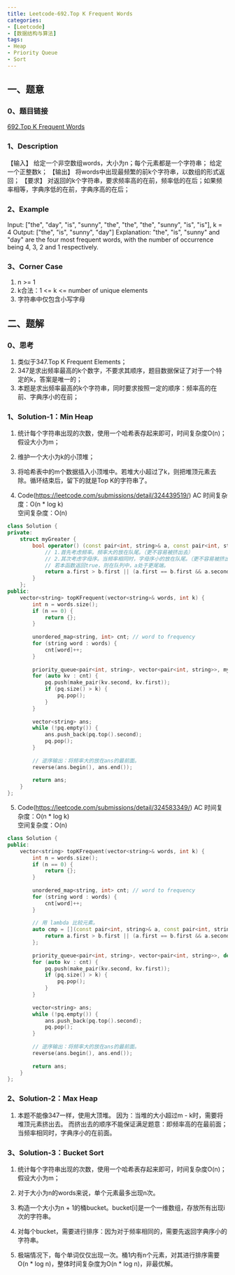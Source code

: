 ```yaml
---
title: Leetcode-692.Top K Frequent Words
categories: 
- [Leetcode]
- [数据结构与算法]
tags: 
- Heap
- Priority Queue
- Sort
---
```


## 一、题意

### 0、题目链接
[692.Top K Frequent Words](https://leetcode.com/problems/top-k-frequent-words/)

### 1、Description
【输入】
给定一个非空数组words，大小为n；每个元素都是一个字符串；
给定一个正整数k；
【输出】
将words中出现最频繁的前k个字符串，以数组的形式返回；
【要求】
对返回的k个字符串，要求频率高的在前，频率低的在后；如果频率相等，字典序低的在前，字典序高的在后；

### 2、Example
Input: ["the", "day", "is", "sunny", "the", "the", "the", "sunny", "is", "is"], k = 4
Output: ["the", "is", "sunny", "day"]
Explanation: "the", "is", "sunny" and "day" are the four most frequent words,
    with the number of occurrence being 4, 3, 2 and 1 respectively.

<!-- more -->

### 3、Corner Case
1. n >= 1
2. k合法：1 <= k <= number of unique elements
3. 字符串中仅包含小写字母

## 二、题解

### 0、思考
1. 类似于347.Top K Frequent Elements；
2. 347是求出频率最高的k个数字，不要求其顺序，题目数据保证了对于一个特定的k，答案是唯一的；
3. 本题是求出频率最高的k个字符串，同时要求按照一定的顺序：频率高的在前、字典序小的在前；

### 1、Solution-1：Min Heap
1. 统计每个字符串出现的次数，使用一个哈希表存起来即可，时间复杂度O(n)；假设大小为m；

2. 维护一个大小为k的小顶堆；

3. 将哈希表中的m个数据插入小顶堆中。若堆大小超过了k，则把堆顶元素去除。循环结束后，留下的就是Top K的字符串了。

4. Code(https://leetcode.com/submissions/detail/324439519/)
AC
时间复杂度：O(n * log k)  
空间复杂度：O(n)
```C++
class Solution {
private:
    struct myGreater {
        bool operator() (const pair<int, string>& a, const pair<int, string>& b) {
            // 1.首先考虑频率。频率大的放在队尾。（更不容易被挤出去）
            // 2.其次考虑字母序。当频率相同时，字母序小的放在队尾。（更不容易被挤出去）
            // 若本函数返回true，则在队列中，a处于更尾端。
            return a.first > b.first || (a.first == b.first && a.second < b.second);
        }
    };
public:
    vector<string> topKFrequent(vector<string>& words, int k) {
        int n = words.size();
        if (n == 0) {
            return {};
        }
        
        unordered_map<string, int> cnt; // word to frequency
        for (string word : words) {
            cnt[word]++;
        }
        
        priority_queue<pair<int, string>, vector<pair<int, string>>, myGreater> pq;
        for (auto kv : cnt) {
            pq.push(make_pair(kv.second, kv.first));
            if (pq.size() > k) {
                pq.pop();
            }
        }
        
        vector<string> ans;
        while (!pq.empty()) {
            ans.push_back(pq.top().second);
            pq.pop();
        }
        
        // 逆序输出：将频率大的放在ans的最前面。
        reverse(ans.begin(), ans.end());
        
        return ans;
    }
};
```

5. Code(https://leetcode.com/submissions/detail/324583349/)
AC
时间复杂度：O(n * log k)  
空间复杂度：O(n)
```C++
class Solution {
public:
    vector<string> topKFrequent(vector<string>& words, int k) {
        int n = words.size();
        if (n == 0) {
            return {};
        }
        
        unordered_map<string, int> cnt; // word to frequency
        for (string word : words) {
            cnt[word]++;
        }        
        
        // 用 lambda 比较元素。
        auto cmp = [](const pair<int, string>& a, const pair<int, string>& b) { 
            return a.first > b.first || (a.first == b.first && a.second < b.second);
        };
        
        priority_queue<pair<int, string>, vector<pair<int, string>>, decltype(cmp)> pq(cmp);
        for (auto kv : cnt) {
            pq.push(make_pair(kv.second, kv.first));
            if (pq.size() > k) {
                pq.pop();
            }
        }
        
        vector<string> ans;
        while (!pq.empty()) {
            ans.push_back(pq.top().second);
            pq.pop();
        }
        
        // 逆序输出：将频率大的放在ans的最前面。
        reverse(ans.begin(), ans.end());
        
        return ans;
    }
};
```

### 2、Solution-2：Max Heap
1. 本题不能像347一样，使用大顶堆。
因为：当堆的大小超过m - k时，需要将堆顶元素挤出去。
而挤出去的顺序不能保证满足题意：即频率高的在最前面；当频率相同时，字典序小的在前面。


### 3、Solution-3：Bucket Sort
1. 统计每个字符串出现的次数，使用一个哈希表存起来即可，时间复杂度O(n)；假设大小为m；

2. 对于大小为n的words来说，单个元素最多出现n次。

3. 构造一个大小为n + 1的桶bucket。bucket[i]是一个一维数组，存放所有出现i次的字符串。

4. 对每个bucket，需要进行排序：因为对于频率相同的，需要先返回字典序小的字符串。

4. 极端情况下，每个单词仅仅出现一次。桶1内有n个元素，对其进行排序需要O(n * log n)，整体时间复杂度为O(n * log n)，非最优解。